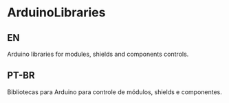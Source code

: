 # ArduinoLibraries

## EN
Arduino libraries for modules, shields and components controls.

## PT-BR
Bibliotecas para Arduino para controle de módulos, shields e componentes.

